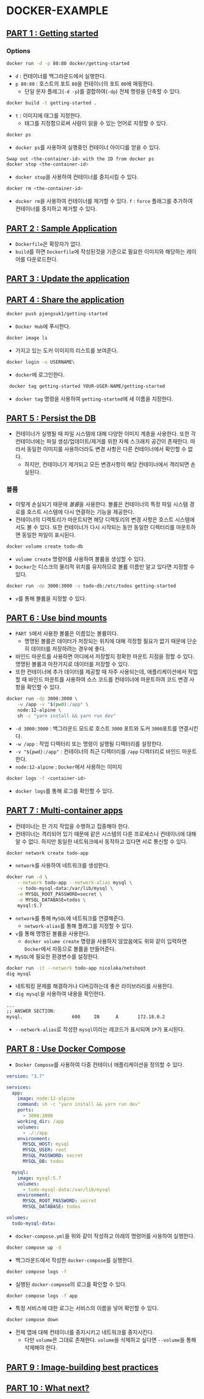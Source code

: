 # DOCKER-EXAMPLE

## [PART 1 : Getting started](https://docs.docker.com/get-started/)

### Options

```sh
docker run -d -p 80:80 docker/getting-started
```

- `d` : 컨테이너를 백그라운드에서 실행한다.
- `p 80:80` : 호스트의 포트 `80`을 컨테이너의 포트 `80`에 매핑한다.
  - 단일 문자 플래그(`-d -p`)를 결합하여(`-dp`) 전체 명령을 단축할 수 있다.

```sh
docker build -t getting-started .
```

- `t` : 이미지에 태그를 지정한다.
  - 태그를 지정함으로써 사람이 읽을 수 있는 언어로 지정할 수 있다.

```sh
docker ps
```

- `docker ps`를 사용하여 실행중인 컨테이너 아이디를 얻을 수 있다.

```sh
Swap out <the-container-id> with the ID from docker ps
docker stop <the-container-id>
```

- `docker stop`을 사용하여 컨테이너를 중지시킬 수 있다.

```sh
docker rm <the-container-id>
```

- `docker rm`을 사용하여 컨테이너를 제거할 수 있다.
  `f` : `force` 플래그를 추가하여 컨테이너를 중지하고 제거할 수 있다.

## [PART 2 : Sample Application](https://docs.docker.com/get-started/02_our_app/)

- `Dockerfile`은 확장자가 없다.
- `build`를 하면 `Dockerfile`에 작성된것을 기준으로 필요한 이미지와 해당하는 레이어를 다운로드한다.

## [PART 3 : Update the application](https://docs.docker.com/get-started/03_updating_app/)

## [PART 4 : Share the application](https://docs.docker.com/get-started/04_sharing_app/)

```sh
docker push pjongsuk1/getting-started
```

- `Docker Hub`에 푸시한다.

```sh
docker image ls
```

- 가지고 있는 도커 이미지의 리스트를 보여준다.

```sh
docker login -u USERNAME\
```

- `docker`에 로그인한다.

```sh
 docker tag getting-started YOUR-USER-NAME/getting-started
```

- `docker tag` 명령을 사용하여 `getting-started`에 새 이름을 지정한다.

## [PART 5 : Persist the DB](https://docs.docker.com/get-started/05_persisting_data/)

- 컨테이너가 실행될 때 파일 시스템에 대해 다양한 이미지 계층을 사용한다. 또한 각 컨테이너에는 파일 생성/업데이트/제거를 위한 자체 스크래치 공간이 존재한다. 따라서 동일한 이미지를 사용하더라도 변경 사항은 다른 컨테이너에서 확인할 수 없다.
  - 하지만, 컨테이너가 제거되고 모든 변경사항이 해당 컨테이너에서 격리되면 손실된다.

### 볼륨

- 이렇게 손실되기 때문에 *볼륨*을 사용한다. 볼륨은 컨테이너의 특정 파일 시스템 경로를 호스트 시스템에 다시 연결하는 기능을 제공한다.
- 컨테이너의 디렉토리가 마운트되면 해당 디렉토리의 변경 사항은 호스트 시스템에서도 볼 수 있다. 또한 컨테이너가 다시 시작되는 동안 동일한 디렉터리를 마운트하면 동일한 파일이 표시된다.

```sh
docker volume create todo-db
```

- `volume create` 명령어를 사용하여 볼륨을 생성할 수 있다.
- `Docker`는 디스크의 물리적 위치를 유지하므로 볼륨 이름만 알고 있다면 지정할 수 있다.

```sh
docker run -dp 3000:3000 -v todo-db:/etc/todos getting-started
```

- `v`를 통해 볼륨을 지정할 수 있다.

## [PART 6 : Use bind mounts](https://docs.docker.com/get-started/06_bind_mounts/)

- `PART 5`에서 사용한 볼륨은 이름있는 볼륨이다.
  - 명명된 볼륨은 데이터가 저장되는 위치에 대해 걱정할 필요가 없기 때문에 단순히 데이터를 저장하려는 경우에 좋다.
- 바인드 마운트를 사용하면 어디에서 저장할지 정확한 마운트 지점을 정할 수 있다. 명명된 볼륨과 마찬가지로 데이터를 저장할 수 있다.
- 또한 컨테이너에 추가 데이터를 제공할 때 자주 사용되는데, 애플리케이션에서 작업할 때 바인드 마운트를 사용하여 소스 코드를 컨테이너에 마운트하여 코드 변경 사항을 확인할 수 있다.

```sh
docker run -dp 3000:3000 \
    -w /app -v "$(pwd):/app" \
    node:12-alpine \
    sh -c "yarn install && yarn run dev"
```

- `-d 3000:3000` : 백그라운드 모드로 호스트 `3000` 포트와 도커 `3000`포트를 연결시킨다.
- `-w /app` : 작업 디렉터리 또는 명령이 실행될 디렉터리를 설정한다.
- `-v "${pwd}:/app"` : 컨테이너의 최근 디렉터리를 `/app` 디렉터리로 바인드 마운트 한다.
- `node:12-alpine` : `Docker`에서 사용하는 이미지

```sh
docker logs -f <container-id>
```

- `docker logs`를 통해 로그를 확인할 수 있다.

## [PART 7 : Multi-container apps](https://docs.docker.com/get-started/07_multi_container/)

- 컨테이너는 한 가지 작업을 수행하고 집중해야 한다.
- 컨테이너는 격리되어 있기 때문에 같은 시스템의 다른 프로세스나 컨테이너에 대해 알 수 없다. 하지만 동일한 네트워크에서 동작하고 있다면 서로 통신할 수 있다.

```sh
docker network create todo-app
```

- `network`를 사용하여 네트워크를 생성한다.

```sh
docker run -d \
    --network todo-app --network-alias mysql \
    -v todo-mysql-data:/var/lib/mysql \
    -e MYSQL_ROOT_PASSWORD=secret \
    -e MYSQL_DATABASE=todos \
    mysql:5.7
```

- `network`를 통해 `MySQL`에 네트워크를 연결해준다.
  - `network-alias`를 통해 플래그를 지정할 수 있다.
- `v`를 통해 명명된 볼륨을 사용한다.
  - `docker volume create` 명령을 사용하지 않았음에도 위와 같이 입력하면 `Docker`에서 자동으로 볼륨을 만들어준다.
- `MySQL`에 필요한 환경변수를 설정한다.

```sh
docker run -it --network todo-app nicolaka/netshoot
dig mysql
```

- 네트워킹 문제를 해결하거나 디버깅하는데 좋은 라이브러리를 사용한다.
- `dig mysql`을 사용하여 내용을 확인한다.

```sh
...
;; ANSWER SECTION:
mysql.                  600     IN      A       172.18.0.2
```

- `--network-alias`로 작성한 `mysql`이라는 레코드가 표시되며 `IP`가 표시된다.

## [PART 8 : Use Docker Compose](https://docs.docker.com/get-started/08_using_compose/)

- `Docker Compose`를 사용하여 다중 컨테이너 애플리케이션을 정의할 수 있다.

```yml
version: "3.7"

services:
  app:
    image: node:12-alpine
    command: sh -c "yarn install && yarn run dev"
    ports:
      - 3000:3000
    working_dir: /app
    volumes:
      - ./:/app
    environment:
      MYSQL_HOST: mysql
      MYSQL_USER: root
      MYSQL_PASSWORD: secret
      MYSQL_DB: todos

  mysql:
    image: mysql:5.7
    volumes:
      - todo-mysql-data:/var/lib/mysql
    environment:
      MYSQL_ROOT_PASSWORD: secret
      MYSQL_DATABASE: todos

volumes:
  todo-mysql-data:
```

- `docker-compose.yml`을 위와 같이 작성하고 아래의 명령어를 사용하여 실행한다.

```sh
docker compose up -d
```

- 백그라운드에서 작성한 `docker-compose`를 실행한다.

```sh
docker compose logs -f
```

- 실행된 `docker-compose`의 로그를 확인할 수 있다.

```sh
docker compose logs -f app
```

- 특정 서비스에 대한 로그는 서비스의 이름을 넣어 확인할 수 있다.

```sh
docker compose down
```

- 전체 앱에 대해 컨테이너를 중지시키고 네트워크를 중지시킨다.
  - 다만 `volume`은 그대로 존재한다. `volume`을 삭제하고 싶다면 `--volume`을 통해 삭제해야 한다.

## [PART 9 : Image-building best practices](https://docs.docker.com/get-started/09_image_best/)

## [PART 10 : What next?](https://docs.docker.com/get-started/11_what_next/)
